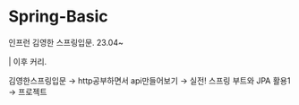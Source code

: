 # Spring-Basic
인프런 김영한 스프링입문.
23.04~

| 이후 커리.

김영한스프링입문 → http공부하면서 api만들어보기 → 실전! 스프링 부트와 JPA 활용1 → 프로젝트

